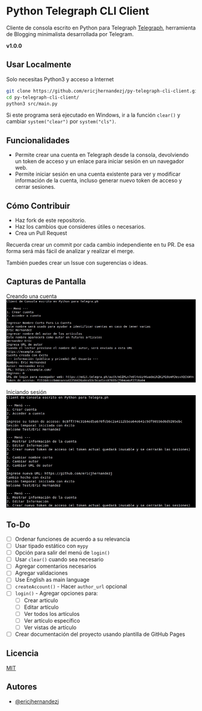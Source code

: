 # Python Telegraph CLI Client

Cliente de consola escrito en Python para Telegraph [Telegraph](https://telegra.ph), herramienta de Blogging minimalista desarrollada por Telegram.

**v1.0.0**
## Usar Localmente

Solo necesitas Python3 y acceso a Internet

```bash
git clone https://github.com/ericjhernandezj/py-telegraph-cli-client.git
cd py-telegraph-cli-client/
python3 src/main.py
```

Si este programa será ejecutado en Windows, ir a la función `clear()` y cambiar
`system("clear")` por `system("cls")`.
## Funcionalidades

- Permite crear una cuenta en Telegraph desde la consola, devolviendo un token de acceso y un enlace para iniciar sesión en un navegador web.
- Permite iniciar sesión en una cuenta existente para ver y modificar información de la cuenta, incluso generar nuevo token de acceso y cerrar sesiones.

## Cómo Contribuir

- Haz fork de este repositorio.
- Haz los cambios que consideres útiles o necesarios.
- Crea un Pull Request

Recuerda crear un commit por cada cambio independiente en tu PR. De esa forma será más fácil de analizar y realizar el merge.

También puedes crear un Issue con sugerencias o ideas.

## Capturas de Pantalla

Creando una cuenta
![Create Account](screenshots/create-account.jpeg)

Iniciando sesión
![Login](screenshots/login.jpeg)

## To-Do

- [ ] Ordenar funciones de acuerdo a su relevancia
- [ ] Usar tipado estático con `mypy`
- [ ] Opción para salir del menú de `login()`
- [ ] Usar `clear()` cuando sea necesario
- [ ] Agregar comentarios necesarios
- [ ] Agregar validaciones
- [ ] Use English as main language
- [ ] `createAccount()` - Hacer `author_url` opcional
- [ ] `login()` - Agregar opciones para:
	- [ ] Crear articulo
	- [ ] Editar artículo
	- [ ] Ver todos los artículos
	- [ ] Ver artículo específico
	- [ ] Ver vistas de artículo
- [ ] Crear documentación del proyecto usando plantilla de GitHub Pages

## Licencia

[MIT](https://choosealicense.com/licenses/mit/)

## Autores

- [@ericjhernandezj](https://github.com/ericjhernandezj)
